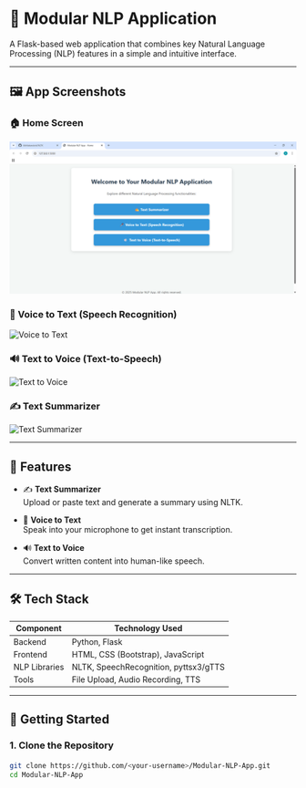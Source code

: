 # 🧠 Modular NLP Application

A Flask-based web application that combines key Natural Language Processing (NLP) features in a simple and intuitive interface.

---

## 🖼️ App Screenshots

### 🏠 Home Screen
![Home Screen](images/homescrren.png)

### 🎤 Voice to Text (Speech Recognition)
![Voice to Text](static/voice%20to%20text.png)

### 🔊 Text to Voice (Text-to-Speech)
![Text to Voice](static/text%20to%20voice.png)

### ✍️ Text Summarizer
![Text Summarizer](static/textsummarizer.png)

---

## 🔧 Features

- ✍️ **Text Summarizer**  
  Upload or paste text and generate a summary using NLTK.

- 🎤 **Voice to Text**  
  Speak into your microphone to get instant transcription.

- 🔊 **Text to Voice**  
  Convert written content into human-like speech.

---

## 🛠️ Tech Stack

| Component       | Technology Used                      |
|-----------------|---------------------------------------|
| Backend         | Python, Flask                         |
| Frontend        | HTML, CSS (Bootstrap), JavaScript     |
| NLP Libraries   | NLTK, SpeechRecognition, pyttsx3/gTTS |
| Tools           | File Upload, Audio Recording, TTS     |

---

## 🚀 Getting Started

### 1. Clone the Repository

```bash
git clone https://github.com/<your-username>/Modular-NLP-App.git
cd Modular-NLP-App
